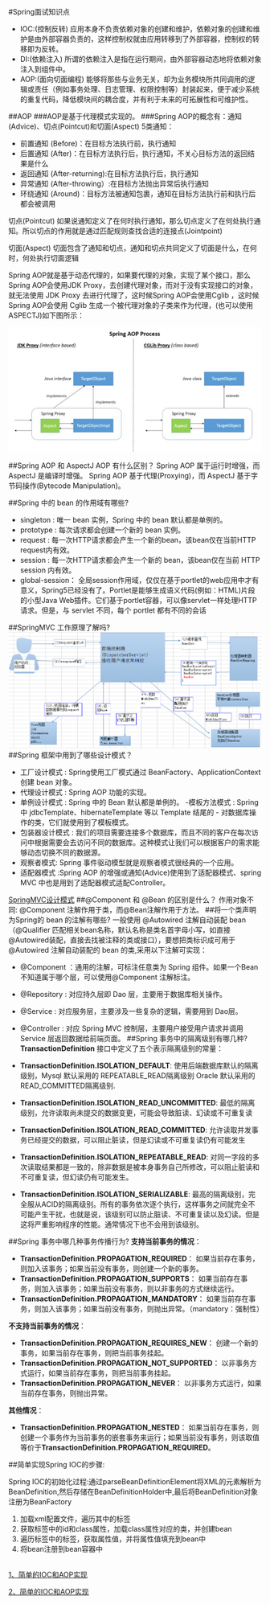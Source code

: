 #Spring面试知识点

- IOC:(控制反转) 应用本身不负责依赖对象的创建和维护，依赖对象的创建和维护是由外部容器负责的，这样控制权就由应用转移到了外部容器，控制权的转移即为反转。
- DI:(依赖注入) 所谓的依赖注入是指在运行期间，由外部容器动态地将依赖对象注入到组件中。
- AOP:(面向切面编程) 能够将那些与业务无关，却为业务模块所共同调用的逻辑或责任（例如事务处理、日志管理、权限控制等）封装起来，便于减少系统的重复代码，降低模块间的耦合度，并有利于未来的可拓展性和可维护性。


##AOP
###AOP是基于代理模式实现的。
###Spring AOP的概念有：通知(Advice)、切点(Pointcut)和切面(Aspect) 
5类通知：

- 前置通知 (Before)：在目标方法执行前，执行通知
- 后置通知 (After)：在目标方法执行后，执行通知，不关心目标方法的返回结果是什么
- 返回通知 (After-returning):在目标方法执行后，执行通知
- 异常通知 (After-throwing）:在目标方法抛出异常后执行通知
- 环绕通知 (Around)：目标方法被通知包裹，通知在目标方法执行前和执行后都会被调用

切点(Pointcut)
如果说通知定义了在何时执行通知，那么切点定义了在何处执行通知。所以切点的作用就是通过匹配规则查找合适的连接点(Jointpoint)

切面(Aspect)
切面包含了通知和切点，通知和切点共同定义了切面是什么，在何时，何处执行切面逻辑

Spring AOP就是基于动态代理的，如果要代理的对象，实现了某个接口，那么Spring AOP会使用JDK Proxy，去创建代理对象，而对于没有实现接口的对象，就无法使用 JDK Proxy 去进行代理了，这时候Spring AOP会使用Cglib ，这时候Spring AOP会使用 Cglib 生成一个被代理对象的子类来作为代理，(也可以使用ASPECTJ)如下图所示：

![](./picture/AOP.jpg)

##Spring AOP 和 AspectJ AOP 有什么区别？
Spring AOP 属于运行时增强，而 AspectJ 是编译时增强。 Spring AOP 基于代理(Proxying)，而 AspectJ 基于字节码操作(Bytecode Manipulation)。

##Spring 中的 bean 的作用域有哪些?
- singleton : 唯一 bean 实例，Spring 中的 bean 默认都是单例的。
- prototype : 每次请求都会创建一个新的 bean 实例。
- request : 每一次HTTP请求都会产生一个新的bean，该bean仅在当前HTTP request内有效。
- session : 每一次HTTP请求都会产生一个新的 bean，该bean仅在当前 HTTP session 内有效。
- global-session： 全局session作用域，仅仅在基于portlet的web应用中才有意义，Spring5已经没有了。Portlet是能够生成语义代码(例如：HTML)片段的小型Java Web插件。它们基于portlet容器，可以像servlet一样处理HTTP请求。但是，与 servlet 不同，每个 portlet 都有不同的会话

##SpringMVC 工作原理了解吗?
![](./picture/SpringMVC.jpg)
##Spring 框架中用到了哪些设计模式？
- 工厂设计模式 : Spring使用工厂模式通过 BeanFactory、ApplicationContext 创建 bean 对象。
- 代理设计模式 : Spring AOP 功能的实现。
- 单例设计模式 : Spring 中的 Bean 默认都是单例的。
-模板方法模式 : Spring 中 jdbcTemplate、hibernateTemplate 等以 Template 结尾的 - 对数据库操作的类，它们就使用到了模板模式。
- 包装器设计模式 : 我们的项目需要连接多个数据库，而且不同的客户在每次访问中根据需要会去访问不同的数据库。这种模式让我们可以根据客户的需求能够动态切换不同的数据源。
- 观察者模式: Spring 事件驱动模型就是观察者模式很经典的一个应用。
- 适配器模式 :Spring AOP 的增强或通知(Advice)使用到了适配器模式、spring MVC 中也是用到了适配器模式适配Controller。

[SpringMVC设计模式](https://mp.weixin.qq.com/s?__biz=Mzg2OTA0Njk0OA==&mid=2247485303&idx=1&sn=9e4626a1e3f001f9b0d84a6fa0cff04a&chksm=cea248bcf9d5c1aaf48b67cc52bac74eb29d6037848d6cf213b0e5466f2d1fda970db700ba41&token=255050878&lang=zh_CN#rd)
##@Component 和 @Bean 的区别是什么？
作用对象不同: @Component 注解作用于类，而@Bean注解作用于方法。
##将一个类声明为Spring的 bean 的注解有哪些?
一般使用 @Autowired 注解自动装配 bean（@Qualifier 匹配相关bean名称，默认名称是类名首字母小写，如直接@Autowired装配，直接去找被注释的类或接口），要想把类标识成可用于 @Autowired 注解自动装配的 bean 的类,采用以下注解可实现：

- @Component ：通用的注解，可标注任意类为 Spring 组件。如果一个Bean不知道属于哪个层，可以使用@Component 注解标注。
- @Repository : 对应持久层即 Dao 层，主要用于数据库相关操作。
- @Service : 对应服务层，主要涉及一些复杂的逻辑，需要用到 Dao层。
- @Controller : 对应 Spring MVC 控制层，主要用户接受用户请求并调用 Service 层返回数据给前端页面。
##Spring 事务中的隔离级别有哪几种?
**TransactionDefinition** 接口中定义了五个表示隔离级别的常量：

- **TransactionDefinition.ISOLATION\_DEFAULT**: 使用后端数据库默认的隔离级别，Mysql 默认采用的 REPEATABLE\_READ隔离级别 Oracle 默认采用的 READ\_COMMITTED隔离级别.
- **TransactionDefinition.ISOLATION\_READ\_UNCOMMITTED**: 最低的隔离级别，允许读取尚未提交的数据变更，可能会导致脏读、幻读或不可重复读
- **TransactionDefinition.ISOLATION\_READ\_COMMITTED**: 允许读取并发事务已经提交的数据，可以阻止脏读，但是幻读或不可重复读仍有可能发生
- **TransactionDefinition.ISOLATION\_REPEATABLE\_READ**: 对同一字段的多次读取结果都是一致的，除非数据是被本身事务自己所修改，可以阻止脏读和不可重复读，但幻读仍有可能发生。
- **TransactionDefinition.ISOLATION\_SERIALIZABLE**: 最高的隔离级别，完全服从ACID的隔离级别。所有的事务依次逐个执行，这样事务之间就完全不可能产生干扰，也就是说，该级别可以防止脏读、不可重复读以及幻读。但是这将严重影响程序的性能。通常情况下也不会用到该级别。

##Spring 事务中哪几种事务传播行为?
**支持当前事务的情况**：

- **TransactionDefinition.PROPAGATION\_REQUIRED**： 如果当前存在事务，则加入该事务；如果当前没有事务，则创建一个新的事务。
- **TransactionDefinition.PROPAGATION\_SUPPORTS**： 如果当前存在事务，则加入该事务；如果当前没有事务，则以非事务的方式继续运行。
- **TransactionDefinition.PROPAGATION\_MANDATORY**： 如果当前存在事务，则加入该事务；如果当前没有事务，则抛出异常。（mandatory：强制性）

**不支持当前事务的情况**：

- **TransactionDefinition.PROPAGATION\_REQUIRES\_NEW**： 创建一个新的事务，如果当前存在事务，则把当前事务挂起。
- **TransactionDefinition.PROPAGATION\_NOT\_SUPPORTED**： 以非事务方式运行，如果当前存在事务，则把当前事务挂起。
- **TransactionDefinition.PROPAGATION\_NEVER**： 以非事务方式运行，如果当前存在事务，则抛出异常。

**其他情况**：

- **TransactionDefinition.PROPAGATION\_NESTED**： 如果当前存在事务，则创建一个事务作为当前事务的嵌套事务来运行；如果当前没有事务，则该取值等价于**TransactionDefinition.PROPAGATION\_REQUIRED**。

##简单实现Spring IOC的步骤:

Spring IOC的初始化过程:通过parseBeanDefinitionElement将XML的元素解析为BeanDefinition,然后存储在BeanDefinitionHolder中,最后将BeanDefinition对象注册为BeanFactory

1. 加载xml配置文件，遍历其中的标签
2. 获取标签中的id和class属性，加载class属性对应的类，并创建bean
3. 遍历标签中的标签，获取属性值，并将属性值填充到bean中
4. 将bean注册到bean容器中 

</br>[1、简单的IOC和AOP实现](http://www.tianxiaobo.com/2018/01/18/%E8%87%AA%E5%B7%B1%E5%8A%A8%E6%89%8B%E5%AE%9E%E7%8E%B0%E7%9A%84-Spring-IOC-%E5%92%8C-AOP-%E4%B8%8A%E7%AF%87/)

[2、简单的IOC和AOP实现](http://www.tianxiaobo.com/2018/01/18/%E8%87%AA%E5%B7%B1%E5%8A%A8%E6%89%8B%E5%AE%9E%E7%8E%B0%E7%9A%84-Spring-IOC-%E5%92%8C-AOP-%E4%B8%8B%E7%AF%87/)